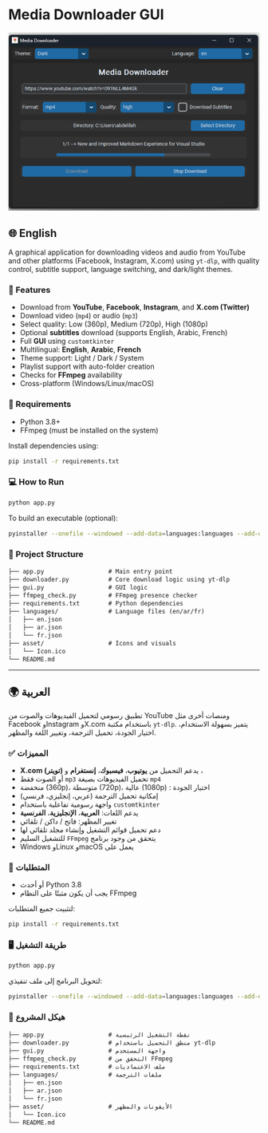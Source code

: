 
# Media Downloader GUI

![Alt text](https://github.com/hmidani-abdelilah/Media_Downloader/blob/7133c86c4e6267f31aff2df25129c2ff9f965d24/152341.png "Media Downloader GUI")

## 🌐 English

A graphical application for downloading videos and audio from YouTube and other platforms (Facebook, Instagram, X.com) using `yt-dlp`, with quality control, subtitle support, language switching, and dark/light themes.

### 🚀 Features

- Download from **YouTube**, **Facebook**, **Instagram**, and **X.com (Twitter)**
- Download video (`mp4`) or audio (`mp3`)
- Select quality: Low (360p), Medium (720p), High (1080p)
- Optional **subtitles** download (supports English, Arabic, French)
- Full **GUI** using `customtkinter`
- Multilingual: **English**, **Arabic**, **French**
- Theme support: Light / Dark / System
- Playlist support with auto-folder creation
- Checks for **FFmpeg** availability
- Cross-platform (Windows/Linux/macOS)

### 🧰 Requirements

- Python 3.8+
- FFmpeg (must be installed on the system)

Install dependencies using:

```bash
pip install -r requirements.txt
```

### 💻 How to Run

```bash
python app.py
```

To build an executable (optional):

```bash
pyinstaller --onefile --windowed --add-data=languages:languages --add-data=asset/Icon.ico:asset --icon=asset/Icon.ico app.py -n MediaDownloader.exe
```

### 📁 Project Structure

```
├── app.py                  # Main entry point
├── downloader.py           # Core download logic using yt-dlp
├── gui.py                  # GUI logic
├── ffmpeg_check.py         # FFmpeg presence checker
├── requirements.txt        # Python dependencies
├── languages/              # Language files (en/ar/fr)
│   ├── en.json
│   ├── ar.json
│   └── fr.json
├── asset/                  # Icons and visuals
│   └── Icon.ico
└── README.md
```

---

## 🌍 العربية

تطبيق رسومي لتحميل الفيديوهات والصوت من YouTube ومنصات أخرى مثل Facebook وInstagram وX.com باستخدام مكتبة `yt-dlp`. يتميز بسهولة الاستخدام، اختيار الجودة، تحميل الترجمة، وتغيير اللغة والمظهر.

### ✅ المميزات

- **X.com (تويتر)**  يدعم التحميل من  **يوتيوب**، **فيسبوك**، **إنستغرام** و ، 
- أو الصوت فقط `mp3` تحميل الفيديوهات بصيغة `mp4` 
-  منخفضة (360p)، متوسطة (720p)، عالية (1080p) : اختيار الجودة
- إمكانية تحميل الترجمة (عربي، إنجليزي، فرنسي)
- واجهة رسومية تفاعلية باستخدام `customtkinter`
- يدعم اللغات: **العربية**، **الإنجليزية**، **الفرنسية**
- تغيير المظهر: فاتح / داكن / تلقائي
- دعم تحميل قوائم التشغيل وإنشاء مجلد تلقائي لها
- للتشغيل السليم `FFmpeg` يتحقق من وجود برنامج  
- Windows وLinux وmacOS يعمل على 

### 🧰 المتطلبات

- أو أحدث Python 3.8
- يجب أن يكون  مثبتًا على النظام FFmpeg


لتثبيت جميع المتطلبات:

```bash
pip install -r requirements.txt
```

### 🖥️ طريقة التشغيل

```bash
python app.py
```

لتحويل البرنامج إلى ملف تنفيذي:

```bash
pyinstaller --onefile --windowed --add-data=languages:languages --add-data=asset/Icon.ico:asset --icon=asset/Icon.ico app.py -n MediaDownloader.exe
```

### 📁 هيكل المشروع

```
├── app.py                  # نقطة التشغيل الرئيسية
├── downloader.py           # منطق التحميل باستخدام yt-dlp
├── gui.py                  # واجهة المستخدم
├── ffmpeg_check.py         # التحقق من FFmpeg
├── requirements.txt        # ملف الاعتماديات
├── languages/              # ملفات الترجمة
│   ├── en.json
│   ├── ar.json
│   └── fr.json
├── asset/                  # الأيقونات والمظهر
│   └── Icon.ico
└── README.md
```
